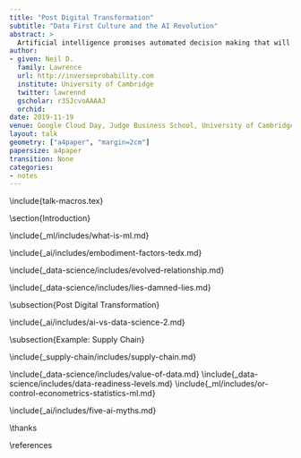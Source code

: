 ```yaml
---
title: "Post Digital Transformation"
subtitle: "Data First Culture and the AI Revolution"
abstract: >
  Artificial intelligence promises automated decision making that will alleviate and revolutionise the nature of work. In practice, we know from previous technological solutions, new technologies often take time to percolate through to productivity. Robert Solow’s paradox saw “computers everywhere, except in the productivity statistics”. This session will equip attendees with an understanding of how to establish best practices around automated decision making. In particular, we will focus on the raw material of the AI revolution: the data.
author:
- given: Neil D.
  family: Lawrence
  url: http://inverseprobability.com
  institute: University of Cambridge
  twitter: lawrennd
  gscholar: r3SJcvoAAAAJ
  orchid: 
date: 2019-11-19
venue: Google Cloud Day, Judge Business School, University of Cambridge
layout: talk
geometry: ["a4paper", "margin=2cm"]
papersize: a4paper
transition: None
categories:
- notes
---
```


\include{talk-macros.tex}

\section{Introduction}

\include{_ml/includes/what-is-ml.md}

<!-- Embodiment Factors-->

\include{_ai/includes/embodiment-factors-tedx.md}

<!-- Data Science (why it's happening) -->

\include{_data-science/includes/evolved-relationship.md}

\include{_data-science/includes/lies-damned-lies.md}

\subsection{Post Digital Transformation}

\include{_ai/includes/ai-vs-data-science-2.md}

\subsection{Example: Supply Chain}

\include{_supply-chain/includes/supply-chain.md}

<!--Duke of York Effect -->

\include{_data-science/includes/value-of-data.md}
\include{_data-science/includes/data-readiness-levels.md}
\include{_ml/includes/or-control-econometrics-statistics-ml.md}


\include{_ai/includes/five-ai-myths.md}


\thanks

\references
